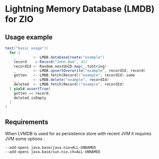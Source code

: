 # Lightning Memory Database (LMDB) for ZIO

## Usage example

```scala
test("basic usage")(
  for {
    _        <- LMDB.databaseCreate("example")
    record    = Record("John Doe", 42)
    recordId <- Random.nextUUID.map(_.toString)
    _        <- LMDB.upsertOverwrite("example", recordId, record)
    gotten   <- LMDB.fetch[Record]("example", recordId).some
    _        <- LMDB.delete("example", recordId)
    deleted  <- LMDB.fetch[Record]("example", recordId)
  } yield assertTrue(
    gotten == record,
    deleted.isEmpty
  )
)
```

## Requirements

When LVMDB is used for as persistence store with recent JVM it requires JVM some options :

```
--add-opens java.base/java.nio=ALL-UNNAMED
--add-opens java.base/sun.nio.ch=ALL-UNNAMED
```